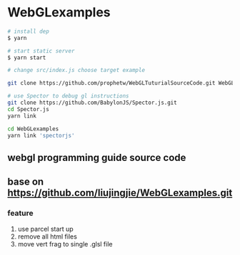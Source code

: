 # WebGLexamples

```bash
# install dep
$ yarn

# start static server
$ yarn start

# change src/index.js choose target example

git clone https://github.com/prophetw/WebGLTuturialSourceCode.git WebGLexamples

# use Spector to debug gl instructions
git clone https://github.com/BabylonJS/Spector.js.git
cd Spector.js 
yarn link

cd WebGLexamples
yarn link 'spectorjs'

```

##  webgl programming guide source code 
##  base on https://github.com/liujingjie/WebGLexamples.git

### feature
1. use parcel start up
2. remove all html files
3. move vert frag to single .glsl file
